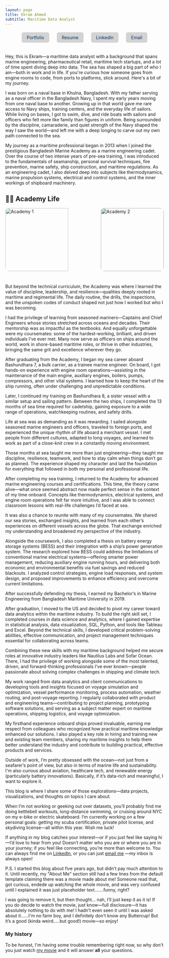 ```yaml
---
layout: page
title: Ekram Ahmed 
subtitle: Maritime Data Analyst
---
```


<style>
  /* Your link button styles */
  .link-button {
    display: inline-block;
    margin: 5px 10px;
    padding: 8px 16px;
    background-color: #d3d3d3;
    color: #003366;
    text-decoration: none;
    border-radius: 6px;
    transition: background-color 0.3s ease, transform 0.2s ease;
  }
  .link-button:hover {
    background-color: #a9a9a9; /* darker shade */
    transform: scale(1.05);
  }

  /* Image gallery styles */
  .image-gallery {
    display: flex;
    gap: 12px;
    max-width: 700px; /* adjust as needed */
    margin-bottom: 40px;
  }
  .image-gallery img {
    flex: 1;
    height: 200px;
    object-fit: cover;
    border-radius: 10px;
    transition: all 0.3s ease;
    cursor: pointer;
    filter: brightness(0.9);
  }
  /* Default enlarged first image */
  .image-gallery img:first-child {
    flex: 2.5;
    filter: brightness(1);
  }
  /* On gallery hover, shrink all */
  .image-gallery:hover img {
    flex: 1;
    filter: brightness(0.9);
  }
  /* Enlarge hovered image */
  .image-gallery img:hover {
    flex: 2.5 !important;
    filter: brightness(1) !important;
  }

  /* Center the button container */
  .button-container {
    text-align: center;
    margin-top: 10px;
    margin-bottom: 30px;
  }
</style>

<div style="text-align: center; margin-top: 10px; margin-bottom: 30px;">
  <a href="https://ekram49.github.io/" class="link-button">Portfolio</a>
  <a href="https://drive.google.com/file/d/1HnU5TD-siw7CX4ezt4imaF2FTCv6M6pR/view?usp=drive_link" class="link-button">Resume</a>
  <a href="https://www.linkedin.com/in/ekram-ullah-ahmed/" class="link-button">LinkedIn</a>
  <a href="mailto:ekramullahzaki@gmail.com" class="link-button">Email</a>
</div>

Hey, this is Ekram—a maritime data analyst with a background that spans marine engineering, pharmaceutical retail, maritime tech startups, and a lot of time spent diving deep into data. 
The sea has shaped a big part of who I am—both in work and in life. If you're curious how someone goes from engine rooms to code, from ports to platforms, stick around. Here's a bit of my journey.

I was born on a naval base in Khulna, Bangladesh. With my father serving as a naval officer in the Bangladesh Navy, I spent my early years moving from one naval base to another. Growing up in that world gave me rare access to Navy ships, training centers, and the everyday life of sailors. While living on bases, I got to swim, dive, and ride boats with sailors and officers who felt more like family than figures in uniform. Being surrounded by the discipline, camaraderie, and quiet strength of the Navy shaped the way I saw the world—and left me with a deep longing to carve out my own path connected to the sea.



My journey as a maritime professional began in 2013 when I joined the prestigious Bangladesh Marine Academy as a marine engineering cadet. Over the course of two intense years of pre-sea training, I was introduced to the fundamentals of seamanship, personal survival techniques, fire prevention, marine safety, ship construction, and maritime regulations. As an engineering cadet, I also delved deep into subjects like thermodynamics, marine propulsion systems, electrical and control systems, and the inner workings of shipboard machinery.

<h2>👨‍🎓 Academy Life </h2>

<div class="image-gallery">
  <img src="https://raw.githubusercontent.com/Ekram49/img/About Me/Academy 1.png" alt="Academy 1">
  <img src="https://raw.githubusercontent.com/Ekram49/img/About Me/Academy 2.png" alt="Academy 2">
</div>

But beyond the technical curriculum, the Academy was where I learned the value of discipline, leadership, and resilience—qualities deeply rooted in maritime and regimental life. The daily routine, the drills, the inspections, and the unspoken codes of conduct shaped not just how I worked but who I was becoming.

I had the privilege of learning from seasoned mariners—Captains and Chief Engineers whose stories stretched across oceans and decades. Their mentorship was as impactful as the textbooks. And equally unforgettable were my coursemates: some of the hardest-working, brilliant, and driven individuals I’ve ever met. Many now serve as officers on ships around the world, work in shore-based maritime roles, or thrive in other industries, bringing the same grit and excellence wherever they go.




After graduating from the Academy, I began my sea career aboard Bashundhara 7, a bulk carrier, as a trainee marine engineer. On board, I got hands-on experience with engine room operations—assisting in the maintenance of the main engine, auxiliary engines, boilers, pumps, compressors, and other vital systems. I learned how to keep the heart of the ship running, often under challenging and unpredictable conditions.

Later, I continued my training on Bashundhara 8, a sister vessel with a similar setup and sailing pattern. Between the two ships, I completed the 13 months of sea time required for cadetship, gaining exposure to a wide range of operations, watchkeeping routines, and safety drills.

Life at sea was as demanding as it was rewarding. I sailed alongside seasoned marine engineers and officers, traveled to foreign ports, and experienced the unique rhythm of life aboard a merchant vessel. I met people from different cultures, adapted to long voyages, and learned to work as part of a close-knit crew in a constantly moving environment.

Those months at sea taught me more than just engineering—they taught me discipline, resilience, teamwork, and how to stay calm when things don’t go as planned. The experience shaped my character and laid the foundation for everything that followed in both my personal and professional life.




After completing my sea training, I returned to the Academy for advanced marine engineering courses and certifications. This time, the theory came alive—what once seemed abstract now made perfect sense in the context of my time onboard. Concepts like thermodynamics, electrical systems, and engine room operations felt far more intuitive, and I was able to connect classroom lessons with real-life challenges I’d faced at sea.

It was also a chance to reunite with many of my coursemates. We shared our sea stories, exchanged insights, and learned from each other’s experiences on different vessels across the globe. That exchange enriched my understanding and broadened my perspective of the industry.

Alongside the coursework, I also completed a thesis on battery energy storage systems (BESS) and their integration with a ship’s power generation system. The research explored how BESS could address the limitations of conventional marine electrical systems—offering smarter power management, reducing auxiliary engine running hours, and delivering both economic and environmental benefits via fuel savings and reduced blackouts. I analyzed control strategies, engine load responses, and system design, and proposed improvements to enhance efficiency and overcome current limitations.

After successfully defending my thesis, I earned my Bachelor’s in Marine Engineering from Bangladesh Maritime University in 2019.




After graduation, I moved to the US and decided to pivot my career toward data analytics within the maritime industry. To build the right skill set, I completed courses in data science and analytics, where I gained expertise in statistical analysis, data visualization, SQL, Python, and tools like Tableau and Excel. Beyond the technical skills, I developed critical problem-solving abilities, effective communication, and project management techniques essential for collaborating across teams.

Combining these new skills with my maritime background helped me secure roles at innovative industry leaders like Nautilus Labs and Sofar Ocean. There, I had the privilege of working alongside some of the most talented, driven, and forward-thinking professionals I’ve ever known—people passionate about solving complex challenges in shipping and climate tech.

My work ranged from data analytics and client communications to developing tools and insights focused on voyage simulation and optimization, vessel performance monitoring, process automation, weather routing, and post-voyage reporting. I regularly collaborated with product and engineering teams—contributing to project planning, prototyping software solutions, and serving as a subject matter expert on maritime operations, shipping logistics, and voyage optimization.

My firsthand experience onboard ships proved invaluable, earning me respect from colleagues who recognized how practical maritime knowledge enhanced our solutions. I also played a key role in hiring and training new and existing team members, sharing my maritime insights to help them better understand the industry and contribute to building practical, effective products and services.




Outside of work, I’m pretty obsessed with the ocean—not just from a seafarer’s point of view, but also in terms of marine life and sustainability. I'm also curious about aviation, healthcare tech, and renewable energy (particularly battery innovations). Basically, if it’s data-rich and meaningful, I want to explore it.

This blog is where I share some of those explorations—data projects, visualizations, and thoughts on topics I care about.

When I’m not working or geeking out over datasets, you’ll probably find me doing kettlebell workouts, long-distance swimming, or cruising around NYC on my e-bike or electric skateboard. I’m currently working on a few personal goals: getting my scuba certification, private pilot license, and skydiving license—all within this year. Wish me luck!

If anything in my blog catches your interest—or if you just feel like saying hi—I’d love to hear from you! Doesn’t matter who you are or where you are in your journey; if you feel like connecting, you’re more than welcome to. You can always find me on [LinkedIn](https://www.linkedin.com/in/ekram-ullah-ahmed/), or you can just [email me](mailto:ekramullahzaki@gmail.com) —my inbox is always open!

P.S. I started this blog about five years ago, but didn’t pay much attention to it. Until recently, my "About Me" section still had a few lines from the default template claiming there was a movie made about me! Someone read that, got curious, endede up watching the whole movie, and was very confused until I explained it was just placeholder text.......funny, right?

I was going to remove it, but then thought... nah, I’ll just keep it as it is! If you do decide to watch the movie, just know—full disclosure—it has absolutely nothing to do with me! I hadn’t even seen it until I was asked about it......I'm no farm boy, and I definitely don't know any Buttercup! But it’s a good (kinda weird.....but good!) movie—so enjoy!

### My history

To be honest, I'm having some trouble remembering right now, so why don't you just watch [my movie](http://en.wikipedia.org/wiki/The_Princess_Bride_%28film%29) and it will answer **all** your questions.

